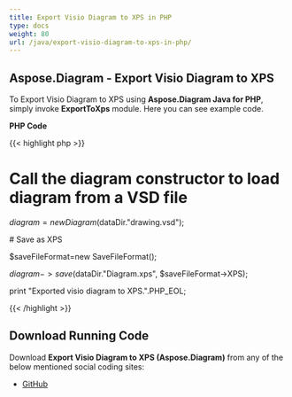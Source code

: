 ```yaml
---
title: Export Visio Diagram to XPS in PHP
type: docs
weight: 80
url: /java/export-visio-diagram-to-xps-in-php/
---
```


## **Aspose.Diagram - Export Visio Diagram to XPS**
To Export Visio Diagram to XPS using **Aspose.Diagram Java for PHP**, simply invoke **ExportToXps** module. Here you can see example code.

**PHP Code**

{{< highlight php >}}

 # Call the diagram constructor to load diagram from a VSD file

$diagram = new Diagram($dataDir."drawing.vsd");

\# Save as XPS

$saveFileFormat=new SaveFileFormat();

$diagram->save($dataDir."Diagram.xps", $saveFileFormat->XPS);

print "Exported visio diagram to XPS.".PHP_EOL;

{{< /highlight >}}
## **Download Running Code**
Download **Export Visio Diagram to XPS (Aspose.Diagram)** from any of the below mentioned social coding sites:

- [GitHub](https://github.com/asposediagram/Aspose.Diagram-for-Java/blob/master/Plugins/Aspose_Diagram_Java_for_PHP/src/aspose/diagram/LoadingSavingandConverting/ExportToXps.php)
